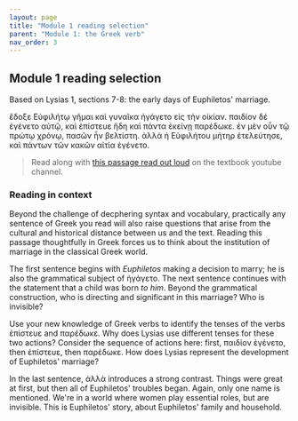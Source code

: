 ```yaml
---
layout: page
title: "Module 1 reading selection"
parent: "Module 1: the Greek verb"
nav_order: 3
---
```


## Module 1 reading selection


Based on Lysias 1, sections 7-8:  the early days of Euphiletos' marriage.



ἔδοξε Εὐφιλήτῳ γῆμαι καὶ γυναῖκα ἠγάγετο εἰς τὴν οἰκίαν. παιδίον δέ ἐγένετο αὐτῷ, καὶ ἐπίστευε ἤδη καὶ πάντα ἐκείνῃ παρέδωκε. ἐν μὲν οὖν τῷ πρώτῳ χρόνῳ, πασῶν ἦν βελτίστη. ἀλλὰ ἡ Εὐφιλήτου μήτηρ  ἐτελεύτησε, καὶ πάντων τῶν κακῶν αἰτία ἐγένετο.


> Read along with [this passage read out loud](https://www.youtube.com/watch?v=tB0Lu1jF4Pw&list=PLhhpSgbqjgokrwa4HmReaGEptvqURz6Ns&index=2) on the textbook youtube channel. 


### Reading in context

Beyond the challenge of decphering syntax and vocabulary, practically any sentence of Greek you read will also raise questions that arise from the cultural and historical distance between us and the text.  Reading this passage thoughtfully in Greek forces us to think about the institution of marriage in the classical Greek world.

The first sentence begins with *Euphiletos* making a decision to marry; he is also the grammatical subject of ἠγάγετο.  The next sentence continues with the statement that a child was born *to him*.  Beyond the grammatical construction, who is directing and significant in this marriage?  Who is invisible?

Use your new knowledge of Greek verbs to identify the tenses of the verbs ἐπίστευε and παρέδωκε.  Why does Lysias use different tenses for these two actions?  Consider the sequence of actions here: first, παιδίον ἐγένετο, then ἐπίστευε, then παρέδωκε.  How does Lysias represent the development of Euphiletos' marriage?

In the last sentence, ἀλλὰ introduces a strong contrast.  Things were great at first, but then all of Euphiletos' troubles began.  Again, only one name is mentioned. We're in a world where women play essential roles, but are invisible.  This is Euphiletos' story, about Euphiletos' family and household.